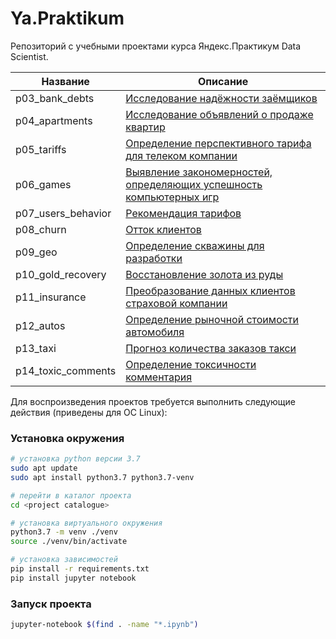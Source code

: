 # Ya.Praktikum

Репозиторий с учебными проектами курса Яндекс.Практикум Data Scientist.


| Название               | Описание                                                                                                                                |
|------------------------|-----------------------------------------------------------------------------------------------------------------------------------------|
| p03_bank_debts         | [Исследование надёжности заёмщиков](https://github.com/novmad/praktikum-tasks/blob/master/p03_bank_debts)                               |
| p04_apartments         | [Исследование объявлений о продаже квартир](https://github.com/novmad/praktikum-tasks/tree/master/p04_apartments)                       |
| p05_tariffs            | [Определение перспективного тарифа для телеком компании](https://github.com/novmad/praktikum-tasks/tree/master/p05_tariffs)             |
| p06_games              | [Выявление закономерностей, определяющих успешность компьютерных игр](https://github.com/novmad/praktikum-tasks/tree/master/p06_games)  |
| p07_users_behavior     | [Рекомендация тарифов](https://github.com/novmad/praktikum-tasks/tree/master/p07_users_behavior)                                        |
| p08_churn              | [Отток клиентов](https://github.com/novmad/praktikum-tasks/tree/master/p08_churn)                                                       |
| p09_geo                | [Определение скважины для разработки](https://github.com/novmad/praktikum-tasks/tree/master/p09_geo)                                    |
| p10_gold_recovery      | [Восстановление золота из руды](https://github.com/novmad/praktikum-tasks/tree/master/p10_gold_recovery)                                |
| p11_insurance          | [Преобразование данных клиентов страховой компании](https://github.com/novmad/praktikum-tasks/tree/master/p11_insurance)                |
| p12_autos              | [Определение рыночной стоимости автомобиля](https://github.com/novmad/praktikum-tasks/tree/master/p12_autos)                            |
| p13_taxi               | [Прогноз количества заказов такси](https://github.com/novmad/praktikum-tasks/tree/master/p13_taxi)                                      |
| p14_toxic_comments     | [Определение токсичности комментария](https://github.com/novmad/praktikum-tasks/tree/master/p14_toxic_comments)                         |


Для воспроизведения проектов требуется выполнить следующие действия (приведены для ОС Linux):

### Установка окружения

```bash
# установка python версии 3.7
sudo apt update
sudo apt install python3.7 python3.7-venv

# перейти в каталог проекта
cd <project catalogue>

# установка виртуального окружения 
python3.7 -m venv ./venv
source ./venv/bin/activate

# установка зависимостей
pip install -r requirements.txt
pip install jupyter notebook

```

### Запуск проекта

```bash
jupyter-notebook $(find . -name "*.ipynb")

```

